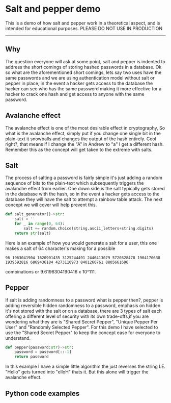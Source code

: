 # **Salt and pepper demo**
This is a demo of how salt and pepper work in a theoretical aspect, and is intended for educational purposes. PLEASE DO NOT USE IN PRODUCTION

---
## **Why**

The question everyone will ask at some point, salt and pepper is indented to address the short comings of storing hashed passwords in a database. Ok so what are the aforementioned short comings, lets say two uses have the same passwords and we are using authentication model without salt or pepper in place, in the event a hacker gets access to the database the hacker can see who has the same password making it more effective for a hacker to crack one hash and get access to anyone with the same password.

## **Avalanche effect**

The avalanche effect is one of the most desirable effect in cryptography, So what is the avalanche effect, simply put if you change one single bit in the plain-text it snowballs and changes the output of the hash entirely. Cool right?, that means if I change the "A" in Andrew to "a" I get a different hash. Remember this as the concept will get taken to the extreme with salts.

## **Salt**

The process of salting a password is fairly simple it's just adding a random sequence of bits to the plain-text which subsequently triggers the avalanche effect from earlier. One down side is the salt typically gets stored in the database with the hash, so in the event a hacker gets access to the database they will have the salt to attempt a rainbow table attack. The next concept we will cover will help prevent this.

```python
def salt_generator()->str:
    salt = ''
    for _ in range(0, 64):
        salt += random.choice(string.ascii_letters+string.digits)
    return str(salt)
```

Here is an example of how you would generate a salt for a user, this one makes a salt of 64 character's making for a possible 
```
96 1963041904 1620901435 3125244491 2446413079 5720328478 1904170638 1939592816 6869436184 4273110973 8401260761 8805661696
``` 
combinations or 9.6196304190416 x 10^111.


## **Pepper**

If salt is adding randomness to a password what is pepper then?, pepper is adding reversible hidden randomness to a password, emphasis on hidden it's not stored with the salt or on a database, there are 3 types of salt each offering a different level of security with its own trade-offs,if you are wondering what they are is "Shared Secret Pepper", "Unique Pepper Per User" and "Randomly Selected Pepper". For this demo I have selected to use the "Shared Secret Pepper" to keep the concept ease for everyone to understand.

```python
def pepper(password:str)->str:
    password = password[::-1]
    return password
```
In this example I have a simple little algorithm the just reverses the string I.E. "Hello" gets turned into "elloH" thats it. But this alone will trigger the avalanche effect.

## **Python code examples**